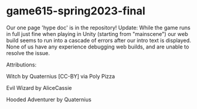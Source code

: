 # game615-spring2023-final

Our one page 'hype doc' is in the repository!
Update: While the game runs in full just fine when playing in Unity (starting from "mainscene") our web build seems to run into a cascade of errors
after our intro text is displayed. None of us have any experience debugging web builds, and are unable to resolve the issue.


Attributions:

Witch by Quaternius [CC-BY] via Poly Pizza

Evil Wizard by AliceCassie

Hooded Adventurer by Quaternius
